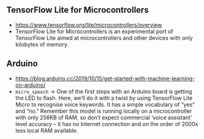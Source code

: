 ## TensorFlow Lite for Microcontrollers
* https://www.tensorflow.org/lite/microcontrollers/overview
* TensorFlow Lite for Microcontrollers is an experimental port of TensorFlow Lite aimed at microcontrollers and other devices with only kilobytes of memory.

## Arduino
* https://blog.arduino.cc/2019/10/15/get-started-with-machine-learning-on-arduino/
* `micro_speech` -> One of the first steps with an Arduino board is getting the LED to flash. Here, we’ll do it with a twist by using TensorFlow Lite Micro to recognise voice keywords. It has a simple vocabulary of “yes” and “no.” Remember this model is running locally on a microcontroller with only 256KB of RAM, so don’t expect commercial ‘voice assistant’ level accuracy – it has no Internet connection and on the order of 2000x less local RAM available.